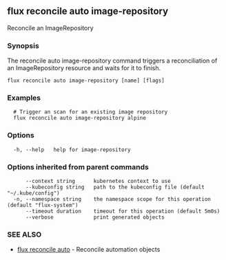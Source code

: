 ## flux reconcile auto image-repository

Reconcile an ImageRepository

### Synopsis

The reconcile auto image-repository command triggers a reconciliation of an ImageRepository resource and waits for it to finish.

```
flux reconcile auto image-repository [name] [flags]
```

### Examples

```
  # Trigger an scan for an existing image repository
  flux reconcile auto image-repository alpine

```

### Options

```
  -h, --help   help for image-repository
```

### Options inherited from parent commands

```
      --context string      kubernetes context to use
      --kubeconfig string   path to the kubeconfig file (default "~/.kube/config")
  -n, --namespace string    the namespace scope for this operation (default "flux-system")
      --timeout duration    timeout for this operation (default 5m0s)
      --verbose             print generated objects
```

### SEE ALSO

* [flux reconcile auto](flux_reconcile_auto.md)	 - Reconcile automation objects

